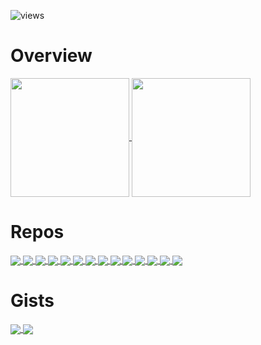<!-- https://github.com/antonkomarev/github-profile-views-counter -->
![views](https://komarev.com/ghpvc/?username=firguremout&color=fabd2f)

# Overview
<!-- https://github.com/anuraghazra/github-readme-stats -->
<!-- Add `&theme=gruvbox` to all <img> labels to apply gruvbox theme -->

<!-- Github stats -->
<a href="https://github.com/anuraghazra/github-readme-stats">
  <img height=190 align="center" src="https://github-readme-stats.vercel.app/api?username=figuremout&show_icons=true" />
</a>

<!-- Top langs -->
<a href="https://github.com/anuraghazra/github-readme-stats">
  <img height=190 align="center" src="https://github-readme-stats.vercel.app/api/top-langs/?username=figuremout&layout=compact&langs_count=8" />
</a>

# Repos
<!-- Extra Pins -->
<a href="https://github.com/figuremout/kvpress/tree/longbench">
  <img align="center" src="https://github-readme-stats.vercel.app/api/pin/?username=figuremout&repo=kvpress"/>
</a>
<a href="https://github.com/figuremout/autocmd">
  <img align="center" src="https://github-readme-stats.vercel.app/api/pin/?username=figuremout&repo=autocmd" />
</a>
<a href="https://github.com/figuremout/sias_wifi">
  <img align="center" src="https://github-readme-stats.vercel.app/api/pin/?username=figuremout&repo=sias_wifi" />
</a>
<a href="https://github.com/figuremout/tuo">
  <img align="center" src="https://github-readme-stats.vercel.app/api/pin/?username=figuremout&repo=tuo" />
</a>
<a href="https://github.com/figuremout/godot-softwareUI-Demo">
  <img align="center" src="https://github-readme-stats.vercel.app/api/pin/?username=figuremout&repo=godot-softwareUI-Demo" />
</a>
<a href="https://github.com/figuremout/vhdlib">
  <img align="center" src="https://github-readme-stats.vercel.app/api/pin/?username=figuremout&repo=vhdlib" />
</a>
<a href="https://github.com/figuremout/matlib">
  <img align="center" src="https://github-readme-stats.vercel.app/api/pin/?username=figuremout&repo=matlib" />
</a>
<a href="https://github.com/figuremout/mycall">
  <img align="center" src="https://github-readme-stats.vercel.app/api/pin/?username=figuremout&repo=mycall" />
</a>
<a href="https://github.com/figuremout/myos">
  <img align="center" src="https://github-readme-stats.vercel.app/api/pin/?username=figuremout&repo=myos" />
</a>
<a href="https://github.com/figuremout/xx-server">
  <img align="center" src="https://github-readme-stats.vercel.app/api/pin/?username=figuremout&repo=xx-server" />
</a>
<a href="https://github.com/figuremout/TT">
  <img align="center" src="https://github-readme-stats.vercel.app/api/pin/?username=figuremout&repo=TT" />
</a>
<a href="https://github.com/figuremout/justdone">
  <img align="center" src="https://github-readme-stats.vercel.app/api/pin/?username=figuremout&repo=justdone" />
</a>
<a href="https://github.com/figuremout/figuremout.github.io">
  <img align="center" src="https://github-readme-stats.vercel.app/api/pin/?username=figuremout&repo=figuremout.github.io" />
</a>
<a href="https://github.com/figuremout/myenv">
  <img align="center" src="https://github-readme-stats.vercel.app/api/pin/?username=figuremout&repo=myenv" />
</a>

# Gists
<a href="https://gist.github.com/figuremout/cf1f39d269a89c4f3542de2cb0108150">
  <img align="center" src="https://github-readme-stats.vercel.app/api/gist?id=cf1f39d269a89c4f3542de2cb0108150" />
</a>

<a href="https://gist.github.com/figuremout/598d7cfb7e610e81881cdad9f09f5a4a">
  <img align="center" src="https://github-readme-stats.vercel.app/api/gist?id=598d7cfb7e610e81881cdad9f09f5a4a" />
</a>
